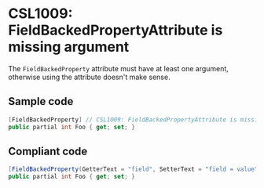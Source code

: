 # CSL1009: FieldBackedPropertyAttribute is missing argument

The `FieldBackedProperty` attribute must have at least one argument, otherwise using the attribute doesn't make sense.

## Sample code

```cs
[FieldBackedProperty] // CSL1009: FieldBackedPropertyAttribute is missing argument.
public partial int Foo { get; set; }
```

## Compliant code

```cs
[FieldBackedProperty(GetterText = "field", SetterText = "field = value")]
public partial int Foo { get; set; }
```
